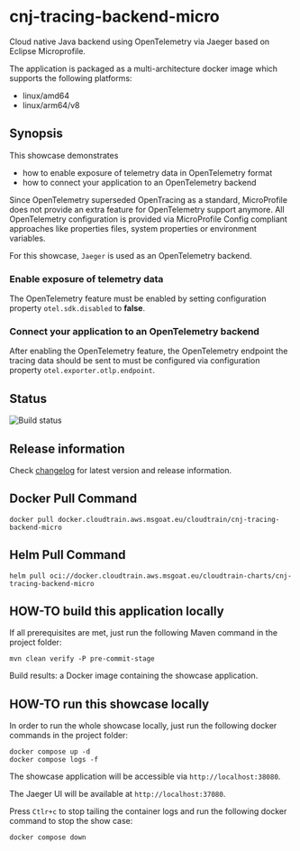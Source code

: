 # cnj-tracing-backend-micro

Cloud native Java backend using OpenTelemetry via Jaeger based on Eclipse Microprofile.

The application is packaged as a multi-architecture docker image which supports the following platforms:
* linux/amd64
* linux/arm64/v8

## Synopsis

This showcase demonstrates
* how to enable exposure of telemetry data in OpenTelemetry format
* how to connect your application to an OpenTelemetry backend

Since OpenTelemetry superseded OpenTracing as a standard, 
MicroProfile does not provide an extra feature for OpenTelemetry support anymore.
All OpenTelemetry configuration is provided via MicroProfile Config compliant approaches
like properties files, system properties or environment variables.

For this showcase, `Jaeger` is used as an OpenTelemetry backend.

### Enable exposure of telemetry data

The OpenTelemetry feature must be enabled by setting configuration property `otel.sdk.disabled` to __false__.

### Connect your application to an OpenTelemetry backend

After enabling the OpenTelemetry feature, the OpenTelemetry endpoint the tracing data should be sent to must be configured
via configuration property `otel.exporter.otlp.endpoint`.

## Status

![Build status](https://codebuild.eu-west-1.amazonaws.com/badges?uuid=eyJlbmNyeXB0ZWREYXRhIjoid1A2M0cvdUg4YndHb0JQM1dkRUVCZmtZRnhIZ3VXYTg0TjBCRlFoUDkwUmtIY2J2aTltUDdCQW50RDl3MGFrVW90c1NiaG10M2pQTlFsL2hhWk9oUWJrPSIsIml2UGFyYW1ldGVyU3BlYyI6IldMUHpFTGsxZjNsOVFLNnEiLCJtYXRlcmlhbFNldFNlcmlhbCI6MX0%3D&branch=main)

## Release information

Check [changelog](changelog.md) for latest version and release information.

## Docker Pull Command

`docker pull docker.cloudtrain.aws.msgoat.eu/cloudtrain/cnj-tracing-backend-micro`

## Helm Pull Command

`helm pull oci://docker.cloudtrain.aws.msgoat.eu/cloudtrain-charts/cnj-tracing-backend-micro`

## HOW-TO build this application locally

If all prerequisites are met, just run the following Maven command in the project folder:

```shell 
mvn clean verify -P pre-commit-stage
```

Build results: a Docker image containing the showcase application.

## HOW-TO run this showcase locally

In order to run the whole showcase locally, just run the following docker commands in the project folder:

```shell 
docker compose up -d
docker compose logs -f 
```
The showcase application will be accessible via `http://localhost:38080`.

The Jaeger UI will be available at `http://localhost:37080`.

Press `Ctlr+c` to stop tailing the container logs and run the following docker command to stop the show case:

```shell 
docker compose down
```
